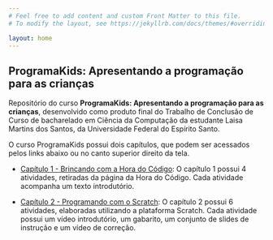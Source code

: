```yaml
---
# Feel free to add content and custom Front Matter to this file.
# To modify the layout, see https://jekyllrb.com/docs/themes/#overriding-theme-defaults

layout: home
---
```

## ProgramaKids: Apresentando a programação para as crianças
Repositório do curso **ProgramaKids: Apresentando a programação para as crianças**, desenvolvido como produto final do Trabalho de Conclusão de Curso de bacharelado em Ciência da Computação da estudante Laisa Martins dos Santos, da Universidade Federal do Espírito Santo.

O curso ProgramaKids possui dois capítulos, que podem ser acessados pelos links abaixo ou no canto superior direito da tela. 

- [Capítulo 1 - Brincando com a Hora do Código](http://127.0.0.1:4000/programakids/capituloum/):
    O capítulo 1 possui 4 atividades, retiradas da página da Hora do Código. Cada atividade acompanha um texto introdutório.
    
- [Capítulo 2 - Programando com o Scratch](https://laisamartins.github.io/programakids/capitulodois/): 
    O capítulo 2 possui 6 atividades, elaboradas utilizando a plataforma Scratch. Cada atividade possui um vídeo introdutório, um gabarito, um conjunto de slides de instrução e um vídeo de correção.
